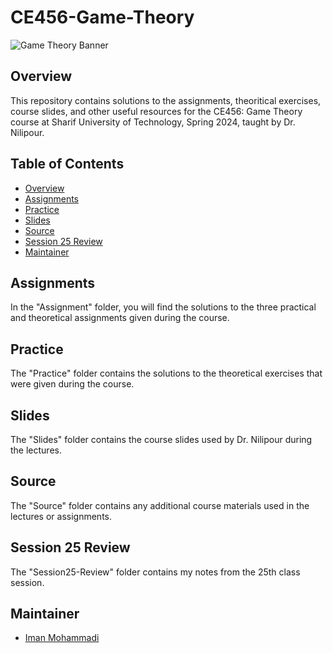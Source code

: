 # CE456-Game-Theory

![Game Theory Banner](https://github.com/Imanm02/CE456-Game-Theory/raw/main/GameTheory-Background.png)

## Overview

This repository contains solutions to the assignments, theoritical exercises, course slides, and other useful resources for the CE456: Game Theory course at Sharif University of Technology, Spring 2024, taught by Dr. Nilipour.

## Table of Contents

- [Overview](#overview)
- [Assignments](#assignments)
- [Practice](#practice)
- [Slides](#slides)
- [Source](#source)
- [Session 25 Review](#session-25-review)
- [Maintainer](#Maintainer)

## Assignments

In the "Assignment" folder, you will find the solutions to the three practical and theoretical assignments given during the course.

## Practice

The "Practice" folder contains the solutions to the theoretical exercises that were given during the course.

## Slides

The "Slides" folder contains the course slides used by Dr. Nilipour during the lectures.

## Source

The "Source" folder contains any additional course materials used in the lectures or assignments.

## Session 25 Review

The "Session25-Review" folder contains my notes from the 25th class session.

## Maintainer

- [Iman Mohammadi](https://github.com/Imanm02)
